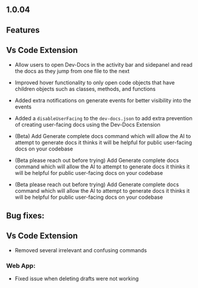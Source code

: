 ## 1.0.04

## Features

## Vs Code Extension

* Allow users to open Dev-Docs in the activity bar and sidepanel and read the docs as they jump from one file to the next

* Improved hover functionality to only open code objects that have children objects such as classes, methods, and functions

* Added extra notifications on generate events for better visibility into the events

* Added a `disableUserFacing` to the `dev-docs.json` to add extra prevention of creating user-facing docs using the Dev-Docs Extension

* (Beta) Add Generate complete docs command which will allow the AI to attempt to generate docs it thinks it will be helpful for public user-facing docs on your codebase

* (Beta please reach out before trying) Add Generate complete docs command which will allow the AI to attempt to generate docs it thinks it will be helpful for public user-facing docs on your codebase

* (Beta please reach out before trying) Add Generate complete docs command which will allow the AI to attempt to generate docs it thinks it will be helpful for public user-facing docs on your codebase

## Bug fixes:

## Vs Code Extension

* Removed several irrelevant and confusing commands

### Web App:

* Fixed issue when deleting drafts were not working
